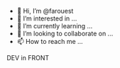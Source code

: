 - 👋 Hi, I’m @farouest
- 👀 I’m interested in ...
- 🌱 I’m currently learning ...
- 💞️ I’m looking to collaborate on ...
- 📫 How to reach me ...

<!---
farouest/farouest is a ✨ special ✨ repository because its `README.md` (this file) appears on your GitHub profile.
You can click the Preview link to take a look at your changes.
--->
DEV in FRONT
